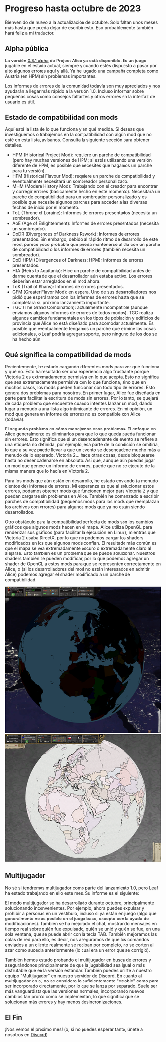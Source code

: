 # Progreso hasta octubre de 2023

Bienvenido de nuevo a la actualización de octubre. Solo faltan unos meses más hasta que pueda dejar de escribir esto. Eso probablemente también hará feliz a mi traductor.

## Alpha pública

La versión [0.8.1 alpha](https://github.com/schombert/Project-Alice/releases/download/v0.8.1%CE%B1/0.8.1-ALPHA.zip) de Project Alice ya está disponible. Es un juego jugable en el estado actual, siempre y cuando estés dispuesto a pasar por alto algunos errores aquí y allá. Ya he jugado una campaña completa como Austria (en HPM) sin problemas importantes.

Los informes de errores de la comunidad todavía son muy apreciados y nos ayudarán a llegar más rápido a la versión 1.0. Incluso informar sobre pequeñas cosas como consejos faltantes y otros errores en la interfaz de usuario es útil.

## Estado de compatibilidad con mods

Aquí está la lista de lo que funciona y en qué medida. Si deseas que investiguemos o trabajemos en la compatibilidad con algún mod que no esté en esta lista, avísanos. Consulta la siguiente sección para obtener detalles.

- HPM (Historical Project Mod): requiere un parche de compatibilidad (pero hay muchas versiones de HPM; si estás utilizando una versión diferente de HPM, es posible que necesites que hagamos un parche para tu versión).
- HFM (Historical Flavour Mod): requiere un parche de compatibilidad y eventualmente necesitará un sombreador personalizado.
- MHM (Modern History Mod): Trabajando con el creador para encontrar y corregir errores (básicamente hecho en este momento). Necesitará un parche de compatibilidad para un sombreador personalizado y es posible que necesite algunos parches para acceder a las diversas fechas de inicio por el momento.
- ToL (Throne of Loraine): Informes de errores presentados (necesita un sombreador).
- AoE (Age of Enlightenment): Informes de errores presentados (necesita un sombreador).
- DoDR (Divergences of Darkness Rework): Informes de errores presentados. Sin embargo, debido al rápido ritmo de desarrollo de este mod, parece poco probable que pueda mantenerse al día con un parche de compatibilidad o los informes de errores (también necesita un sombreador).
- DoD:HPM (Divergences of Darkness: HPM): Informes de errores presentados.
- HtA (Heirs to Aquitania): Hice un parche de compatibilidad antes de darme cuenta de que el desarrollador aún estaba activo. Los errores deberían estar arreglados en el mod ahora.
- ToK (Trail of Khans): Informes de errores presentados.
- GFM (Greater Flavor Mod): en espera. Uno de sus desarrolladores nos pidió que esperáramos con los informes de errores hasta que se completara su próximo lanzamiento importante.
- TGC (The Grand Combination): actualmente incompatible (aunque enviamos algunos informes de errores de todos modos). TGC realiza algunos cambios fundamentales en los tipos de población y edificios de provincia que Alice no está diseñado para acomodar actualmente. Es posible que eventualmente tengamos un parche que elimine las cosas adicionales, o Leaf podría agregar soporte, pero ninguno de los dos se ha hecho aún.

## Qué significa la compatibilidad de mods

Recientemente, he estado cargando diferentes mods para ver qué funciona y qué no. Esto ha resultado ser una experiencia algo frustrante porque Victoria 2 es extremadamente permisiva en lo que acepta. Esto no significa que sea extremadamente permisiva con lo que funciona, sino que en muchos casos, los mods pueden funcionar con todo tipo de errores. Esto genera dos problemas para nosotros. En primer lugar, Alice fue diseñada en parte para facilitar la escritura de mods sin errores. Por lo tanto, se quejará de cada problema que encuentre cuando intentes lanzar un mod, dando lugar a menudo a una lista algo intimidante de errores. En mi opinión, un mod que genera un informe de errores no es compatible con Alice (todavía).

El segundo problema es cómo manejamos esos problemas. El enfoque en Alice generalmente es eliminarlos para que lo que queda pueda funcionar sin errores. Esto significa que si un desencadenante de evento se refiere a una etiqueta no definida, por ejemplo, esa parte de la condición se omitiría, lo que a su vez puede llevar a que un evento se desencadene mucho más a menudo de lo esperado. Victoria 2... hace otras cosas, desde bloquearse hasta no desencadenarse en absoluto. Así que, aunque aún puedas jugar un mod que genere un informe de errores, puede que no se ejecute de la misma manera que lo hacía en Victoria 2.

Para los mods que aún están en desarrollo, he estado enviando (a menudo cientos de) informes de errores. Mi esperanza es que al solucionar estos errores, podamos obtener mods que funcionen mejor para Victoria 2 y que puedan cargarse sin problemas en Alice. También he comenzado a escribir parches de compatibilidad (pequeños mods para los mods que reemplazan los archivos con errores) para algunos mods que ya no están siendo desarrollados.

Otro obstáculo para la compatibilidad perfecta de mods son los cambios gráficos que algunos mods hacen en el mapa. Alice utiliza OpenGL para renderizar sus gráficos (para facilitar la ejecución en Linux), mientras que Victoria 2 usaba DirectX, por lo que no podemos cargar los shaders modificados en los que algunos mods confían. El resultado más común es que el mapa se vea extremadamente oscuro o extremadamente claro al alejarse. Esto también es un problema que se puede solucionar. Nuestros shaders también se pueden modificar, por lo que podemos agregar un shader de OpenGL a estos mods para que se representen correctamente en Alice, o (si los desarrolladores del mod no están interesados en admitir Alice) podemos agregar el shader modificado a un parche de compatibilidad.

![too dark MHM](./images/mhm.png)
![too light ToL](./images/tol.png)

## Multijugador

No sé si tendremos multijugador como parte del lanzamiento 1.0, pero Leaf ha estado trabajando en ello este mes. Su informe es el siguiente:

El modo multijugador se ha desarrollado durante octubre, principalmente solucionando inconvenientes. Por ejemplo, ahora puedes expulsar y prohibir a personas en un vestíbulo, incluso si ya están en juego (algo que generalmente no es posible en el juego base, excepto con la ayuda de modificaciones). También se ha mejorado el chat, mostrando mensajes en tiempo real sobre quién fue expulsado, quién se unió y quién se fue, en una sola ventana, que se puede abrir con la tecla TAB. También mejoramos las colas de red para ello, es decir, nos aseguramos de que los comandos enviados a un cliente realmente se reciban por completo, no se corten al azar como sucedía anteriormente (lo cual era un error que se corrigió).

También hemos estado probando el multijugador en busca de errores y asegurándonos principalmente de que la jugabilidad sea igual o más disfrutable que en la versión estándar. También puedes unirte a nuestro equipo "Multijugador" en nuestro servidor de Discord. En cuanto al multijugador en sí, no se considera lo suficientemente "estable" como para ser incorporado directamente, por lo que se lanza por separado. Suele ser más vanguardista que las versiones normales, incorporando nuevos cambios tan pronto como se implementan, lo que significa que se solucionan más errores y hay menos desincronizaciones.

## El Fin

¡Nos vemos el próximo mes! (o, si no puedes esperar tanto, únete a nosotros en [Discord](https://discord.gg/QUJExr4mRn))